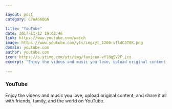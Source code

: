 ```yaml
---

layout: post
category: C7WAG6QGN

title: "YouTube"
date: 2017-11-12 19:02:46
link: https://www.youtube.com/watch
image: https://www.youtube.com/yts/img/yt_1200-vfl4C3T0K.png
domain: youtube.com
author: youtube.com
icon: https://s.ytimg.com/yts/img/favicon-vfl8qSV2F.ico
excerpt: "Enjoy the videos and music you love, upload original content, and share it all with friends, family, and the world on YouTube."

---
```


### YouTube

Enjoy the videos and music you love, upload original content, and share it all with friends, family, and the world on YouTube.